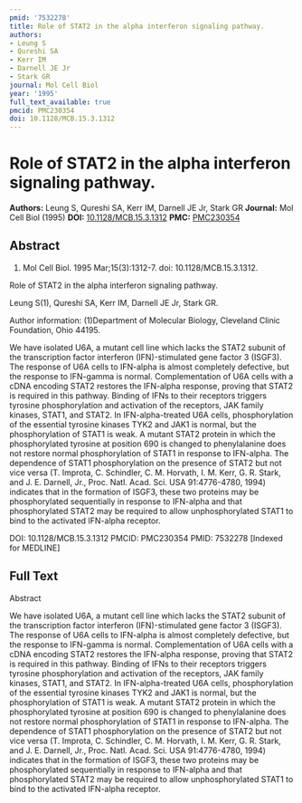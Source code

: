 ```yaml
---
pmid: '7532278'
title: Role of STAT2 in the alpha interferon signaling pathway.
authors:
- Leung S
- Qureshi SA
- Kerr IM
- Darnell JE Jr
- Stark GR
journal: Mol Cell Biol
year: '1995'
full_text_available: true
pmcid: PMC230354
doi: 10.1128/MCB.15.3.1312
---
```


# Role of STAT2 in the alpha interferon signaling pathway.
**Authors:** Leung S, Qureshi SA, Kerr IM, Darnell JE Jr, Stark GR
**Journal:** Mol Cell Biol (1995)
**DOI:** [10.1128/MCB.15.3.1312](https://doi.org/10.1128/MCB.15.3.1312)
**PMC:** [PMC230354](https://www.ncbi.nlm.nih.gov/pmc/articles/PMC230354/)

## Abstract

1. Mol Cell Biol. 1995 Mar;15(3):1312-7. doi: 10.1128/MCB.15.3.1312.

Role of STAT2 in the alpha interferon signaling pathway.

Leung S(1), Qureshi SA, Kerr IM, Darnell JE Jr, Stark GR.

Author information:
(1)Department of Molecular Biology, Cleveland Clinic Foundation, Ohio 44195.

We have isolated U6A, a mutant cell line which lacks the STAT2 subunit of the 
transcription factor interferon (IFN)-stimulated gene factor 3 (ISGF3). The 
response of U6A cells to IFN-alpha is almost completely defective, but the 
response to IFN-gamma is normal. Complementation of U6A cells with a cDNA 
encoding STAT2 restores the IFN-alpha response, proving that STAT2 is required 
in this pathway. Binding of IFNs to their receptors triggers tyrosine 
phosphorylation and activation of the receptors, JAK family kinases, STAT1, and 
STAT2. In IFN-alpha-treated U6A cells, phosphorylation of the essential tyrosine 
kinases TYK2 and JAK1 is normal, but the phosphorylation of STAT1 is weak. A 
mutant STAT2 protein in which the phosphorylated tyrosine at position 690 is 
changed to phenylalanine does not restore normal phosphorylation of STAT1 in 
response to IFN-alpha. The dependence of STAT1 phosphorylation on the presence 
of STAT2 but not vice versa (T. Improta, C. Schindler, C. M. Horvath, I. M. 
Kerr, G. R. Stark, and J. E. Darnell, Jr., Proc. Natl. Acad. Sci. USA 
91:4776-4780, 1994) indicates that in the formation of ISGF3, these two proteins 
may be phosphorylated sequentially in response to IFN-alpha and that 
phosphorylated STAT2 may be required to allow unphosphorylated STAT1 to bind to 
the activated IFN-alpha receptor.

DOI: 10.1128/MCB.15.3.1312
PMCID: PMC230354
PMID: 7532278 [Indexed for MEDLINE]

## Full Text

Abstract

We have isolated U6A, a mutant cell line which lacks the STAT2 subunit of the transcription factor interferon (IFN)-stimulated gene factor 3 (ISGF3). The response of U6A cells to IFN-alpha is almost completely defective, but the response to IFN-gamma is normal. Complementation of U6A cells with a cDNA encoding STAT2 restores the IFN-alpha response, proving that STAT2 is required in this pathway. Binding of IFNs to their receptors triggers tyrosine phosphorylation and activation of the receptors, JAK family kinases, STAT1, and STAT2. In IFN-alpha-treated U6A cells, phosphorylation of the essential tyrosine kinases TYK2 and JAK1 is normal, but the phosphorylation of STAT1 is weak. A mutant STAT2 protein in which the phosphorylated tyrosine at position 690 is changed to phenylalanine does not restore normal phosphorylation of STAT1 in response to IFN-alpha. The dependence of STAT1 phosphorylation on the presence of STAT2 but not vice versa (T. Improta, C. Schindler, C. M. Horvath, I. M. Kerr, G. R. Stark, and J. E. Darnell, Jr., Proc. Natl. Acad. Sci. USA 91:4776-4780, 1994) indicates that in the formation of ISGF3, these two proteins may be phosphorylated sequentially in response to IFN-alpha and that phosphorylated STAT2 may be required to allow unphosphorylated STAT1 to bind to the activated IFN-alpha receptor.

